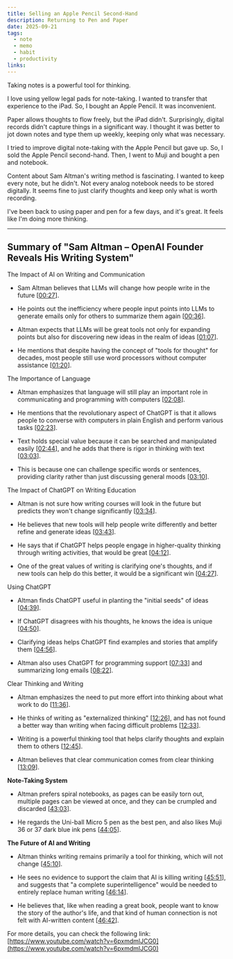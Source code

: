 ```yaml
---
title: Selling an Apple Pencil Second-Hand
description: Returning to Pen and Paper
date: 2025-09-21
tags:
  - note
  - memo
  - habit
  - productivity
links:
---
```

Taking notes is a powerful tool for thinking.

I love using yellow legal pads for note-taking. I wanted to transfer that experience to the iPad. So, I bought an Apple Pencil. It was inconvenient.

Paper allows thoughts to flow freely, but the iPad didn't. Surprisingly, digital records didn't capture things in a significant way. I thought it was better to jot down notes and type them up weekly, keeping only what was necessary.

I tried to improve digital note-taking with the Apple Pencil but gave up. So, I sold the Apple Pencil second-hand. Then, I went to Muji and bought a pen and notebook.

Content about Sam Altman's writing method is fascinating. I wanted to keep every note, but he didn't. Not every analog notebook needs to be stored digitally. It seems fine to just clarify thoughts and keep only what is worth recording.

I've been back to using paper and pen for a few days, and it's great. It feels like I'm doing more thinking.

---

## Summary of "Sam Altman – OpenAI Founder Reveals His Writing System"

The Impact of AI on Writing and Communication

- Sam Altman believes that LLMs will change how people write in the future [[00:27](http://www.youtube.com/watch?v=6pxmdmlJCG0&t=27)].
    
- He points out the inefficiency where people input points into LLMs to generate emails only for others to summarize them again [[00:36](http://www.youtube.com/watch?v=6pxmdmlJCG0&t=36)].
    
- Altman expects that LLMs will be great tools not only for expanding points but also for discovering new ideas in the realm of ideas [[01:07](http://www.youtube.com/watch?v=6pxmdmlJCG0&t=67)].
    
- He mentions that despite having the concept of "tools for thought" for decades, most people still use word processors without computer assistance [[01:20](http://www.youtube.com/watch?v=6pxmdmlJCG0&t=80)].
    

The Importance of Language

- Altman emphasizes that language will still play an important role in communicating and programming with computers [[02:08](http://www.youtube.com/watch?v=6pxmdmlJCG0&t=128)].
    
- He mentions that the revolutionary aspect of ChatGPT is that it allows people to converse with computers in plain English and perform various tasks [[02:23](http://www.youtube.com/watch?v=6pxmdmlJCG0&t=143)].
    
- Text holds special value because it can be searched and manipulated easily [[02:44](http://www.youtube.com/watch?v=6pxmdmlJCG0&t=164)], and he adds that there is rigor in thinking with text [[03:03](http://www.youtube.com/watch?v=6pxmdmlJCG0&t=183)].
    
- This is because one can challenge specific words or sentences, providing clarity rather than just discussing general moods [[03:10](http://www.youtube.com/watch?v=6pxmdmlJCG0&t=190)].
    

The Impact of ChatGPT on Writing Education

- Altman is not sure how writing courses will look in the future but predicts they won't change significantly [[03:34](http://www.youtube.com/watch?v=6pxmdmlJCG0&t=214)].
    
- He believes that new tools will help people write differently and better refine and generate ideas [[03:43](http://www.youtube.com/watch?v=6pxmdmlJCG0&t=223)].
    
- He says that if ChatGPT helps people engage in higher-quality thinking through writing activities, that would be great [[04:12](http://www.youtube.com/watch?v=6pxmdmlJCG0&t=252)].
    
- One of the great values of writing is clarifying one's thoughts, and if new tools can help do this better, it would be a significant win [[04:27](http://www.youtube.com/watch?v=6pxmdmlJCG0&t=267)].
    

Using ChatGPT

- Altman finds ChatGPT useful in planting the "initial seeds" of ideas [[04:39](http://www.youtube.com/watch?v=6pxmdmlJCG0&t=279)].
    
- If ChatGPT disagrees with his thoughts, he knows the idea is unique [[04:50](http://www.youtube.com/watch?v=6pxmdmlJCG0&t=290)].
    
- Clarifying ideas helps ChatGPT find examples and stories that amplify them [[04:56](http://www.youtube.com/watch?v=6pxmdmlJCG0&t=296)].
    
- Altman also uses ChatGPT for programming support [[07:33](http://www.youtube.com/watch?v=6pxmdmlJCG0&t=453)] and summarizing long emails [[08:22](http://www.youtube.com/watch?v=6pxmdmlJCG0&t=502)].
    

Clear Thinking and Writing

- Altman emphasizes the need to put more effort into thinking about what work to do [[11:36](http://www.youtube.com/watch?v=6pxmdmlJCG0&t=696)].
    
- He thinks of writing as "externalized thinking" [[12:26](http://www.youtube.com/watch?v=6pxmdmlJCG0&t=746)], and has not found a better way than writing when facing difficult problems [[12:33](http://www.youtube.com/watch?v=6pxmdmlJCG0&t=753)].
    
- Writing is a powerful thinking tool that helps clarify thoughts and explain them to others [[12:45](http://www.youtube.com/watch?v=6pxmdmlJCG0&t=765)].
    
- Altman believes that clear communication comes from clear thinking [[13:09](http://www.youtube.com/watch?v=6pxmdmlJCG0&t=789)].
    

**Note-Taking System**

- Altman prefers spiral notebooks, as pages can be easily torn out, multiple pages can be viewed at once, and they can be crumpled and discarded [[43:03](http://www.youtube.com/watch?v=6pxmdmlJCG0&t=2583)].
    
- He regards the Uni-ball Micro 5 pen as the best pen, and also likes Muji 36 or 37 dark blue ink pens [[44:05](http://www.youtube.com/watch?v=6pxmdmlJCG0&t=2645)].
    

**The Future of AI and Writing**

- Altman thinks writing remains primarily a tool for thinking, which will not change [[45:10](http://www.youtube.com/watch?v=6pxmdmlJCG0&t=2710)].
    
- He sees no evidence to support the claim that AI is killing writing [[45:51](http://www.youtube.com/watch?v=6pxmdmlJCG0&t=2751)], and suggests that "a complete superintelligence" would be needed to entirely replace human writing [[46:14](http://www.youtube.com/watch?v=6pxmdmlJCG0&t=2774)].
    
- He believes that, like when reading a great book, people want to know the story of the author's life, and that kind of human connection is not felt with AI-written content [[46:42](http://www.youtube.com/watch?v=6pxmdmlJCG0&t=2802)].
    

For more details, you can check the following link: [https://www.youtube.com/watch?v=6pxmdmlJCG0](https://www.youtube.com/watch?v=6pxmdmlJCG0)